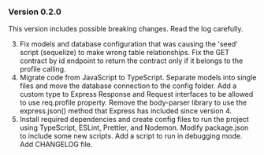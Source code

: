 ### Version 0.2.0

This version includes possible breaking changes. Read the log carefully.

3. Fix models and database configuration that was causing the 'seed' script (sequelize) to make wrong table relationships. Fix the GET contract by id endpoint to return the contract only if it belongs to the profile calling.
2. Migrate code from JavaScript to TypeScript. Separate models into single files and move the database connection to the config folder. Add a custom type to Express Response and Request interfaces to be allowed to use req.profile property. Remove the body-parser library to use the express.json() method that Express has included since version 4.
1. Install required dependencies and create config files to run the project using TypeScript, ESLint, Prettier, and Nodemon. Modify package.json to include some new scripts. Add a script to run in debugging mode. Add CHANGELOG file.
